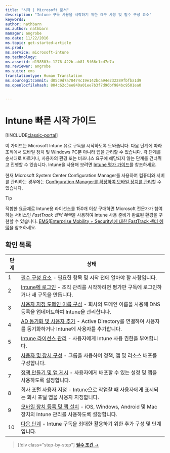 ```yaml
---
title: "시작 | Microsoft 문서"
description: "Intune 구독 사용을 시작하기 위한 요구 사항 및 필수 구성 요소"
keywords: 
author: nathbarn
ms.author: nathbarn
manager: angrobe
ms.date: 11/22/2016
ms.topic: get-started-article
ms.prod: 
ms.service: microsoft-intune
ms.technology: 
ms.assetid: d158503c-1276-422b-ab81-5f66c1cd7e7a
ms.reviewer: angrobe
ms.suite: ems
translationtype: Human Translation
ms.sourcegitcommit: d05c9d7a78474c19e142bca94e232289fbfba1d9
ms.openlocfilehash: 804c62c3ee840a01ee7b3f7d96bf984bc9501ea0


---
```



# <a name="intune-quick-start-guide"></a>Intune 빠른 시작 가이드

[!INCLUDE[classic-portal](../includes/classic-portal.md)]

이 가이드는 Microsoft Intune 유료 구독을 시작하도록 도와줍니다. 다음 단계에 따라 조직에서 모바일 장치 및 Windows PC뿐 아니라 앱을 관리할 수 있습니다. 각 단계를 순서대로 따르거나, 사용자의 환경 또는 비즈니스 요구에 해당되지 않는 단계를 건너뛰고 진행할 수 있습니다. Intune을 사용해 보려면 [Intune 평가 가이드](/intune/understand-explore/get-started-with-a-30-day-trial-of-microsoft-intune)를 참조하세요.  

현재 Microsoft System Center Configuration Manager를 사용하여 컴퓨터와 서버를 관리하는 경우에는 [Configuration Manager를 확장하여 모바일 장치를 관리](https://docs.microsoft.com/sccm/mdm/understand/choose-between-standalone-intune-and-hybrid-mobile-device-management)할 수 있습니다.

>[!TIP]
>적합한 요금제로 Intune용 라이선스를 150개 이상 구매하면 Microsoft 전문가가 참여하는 서비스인 *FastTrack 센터 혜택*을 사용하여 Intune 사용 준비가 완료된 환경을 구현할 수 있습니다. [EMS(Enterprise Mobility + Security)에 대한 FastTrack 센터 혜택](https://docs.microsoft.com/enterprise-mobility-security/Solutions/enterprise-mobility-fasttrack-program)을 참조하세요.

## <a name="checklist"></a>확인 목록

| 단계 | 상태  |
| ------------- |-------------|
| 1  | [필수 구성 요소](what-to-know-before-you-start-microsoft-intune.md) - 필요한 항목 및 시작 전에 알아야 할 사항입니다.|
| 2 |  [Intune에 로그인](start-with-a-paid-subscription-to-microsoft-intune-step-1.md) - 조직 관리를 시작하려면 평가판 구독에 로그인하거나 새 구독을 만듭니다.   |  
| 3 | [사용자 지정 도메인 이름 구성](start-with-a-paid-subscription-to-microsoft-intune-step-2.md) - 회사의 도메인 이름을 사용해 DNS 등록을 업데이트하여 Intune을 관리합니다.   |
| 4 | [AD 동기화 및 사용자 추가](start-with-a-paid-subscription-to-microsoft-intune-step-3.md) - Active Directory를 연결하여 사용자를 동기화하거나 Intune에 사용자를 추가합니다.  |
| 5 | [Intune 라이선스 관리](start-with-a-paid-subscription-to-microsoft-intune-step-4.md) - 사용자에게 Intune 사용 권한을 부여합니다.|
| 6 | [사용자 및 장치 구성](start-with-a-paid-subscription-to-microsoft-intune-step-5.md) - 그룹을 사용하여 정책, 앱 및 리소스 배포를 구성합니다. |
| 7 | [정책 만들기 및 앱 게시](start-with-a-paid-subscription-to-microsoft-intune-step-6.md) - 사용자에게 배포할 수 있는 설정 및 앱을 사용하도록 설정합니다. |
| 8 | [회사 포털 사용자 지정](start-with-a-paid-subscription-to-microsoft-intune-step-7.md) - Intune으로 작업할 때 사용자에게 표시되는 회사 포털 앱을 사용자 지정합니다.  |
| 9 | [모바일 장치 등록 및 앱 설치](start-with-a-paid-subscription-to-microsoft-intune-step-8.md) - iOS, Windows, Android 및 Mac 장치의 Intune 관리를 사용하도록 설정합니다. |
|10 | [다음 단계](post-configuration-tasks.md) - Intune 구독을 최대한 활용하기 위한 추가 구성 및 단계입니다.|


>[!div class="step-by-step"]
[**필수 조건** &rarr;](what-to-know-before-you-start-microsoft-intune.md)



<!--HONumber=Jan17_HO2-->


